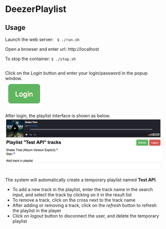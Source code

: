 # DeezerPlaylist
## Usage
Launch the web server:  
`$ ./run.sh`

Open a browser and enter url: http://localhost

To stop the container: `$ ./stop.sh`

## 
Click on the *Login* button and enter your login/password in the popup window.  
![Login](https://raw.githubusercontent.com/sbecquerel/DeezerPlaylist/master/img/login.png)

After login, the playlist interface is shown as below.  
![Playlist](https://raw.githubusercontent.com/sbecquerel/DeezerPlaylist/master/img/playlist.png)

The system will automatically create a temporary playlist named **Test API**.
* To add a new track in the playlist, enter the track name in the search input, and select the track by clicking on it in the result list
* To remove a track, click on the cross next to the track name
* After adding or removing a track, click on the *refresh* button to refresh the playlist in the player
* Click on *logout* button to disconnect the user, and delete the temporary playlist
